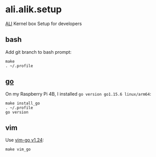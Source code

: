 # ali.alik.setup
[ALI](https://docs.google.com/document/d/11oG00Nvn6vcFC2AemFmSkZNp0trEFrUHxL0IrkGR45c/ "the ALI project") Kernel box Setup for developers
## bash
Add git branch to bash prompt:
```
make
. ~/.profile
```
## [go](https://golang.org/doc/install "Download and install")
On my Raspberry Pi 4B, I installed `go version go1.15.6 linux/arm64`:
```
make install_go
. ~/.profile
go version
```
## vim
Use [vim-go v1.24](https://github.com/fatih/vim-go/tree/b919c60a6d1ca70a93d56fa4ee13dbcf412a8554):
```
make vim_go
```

